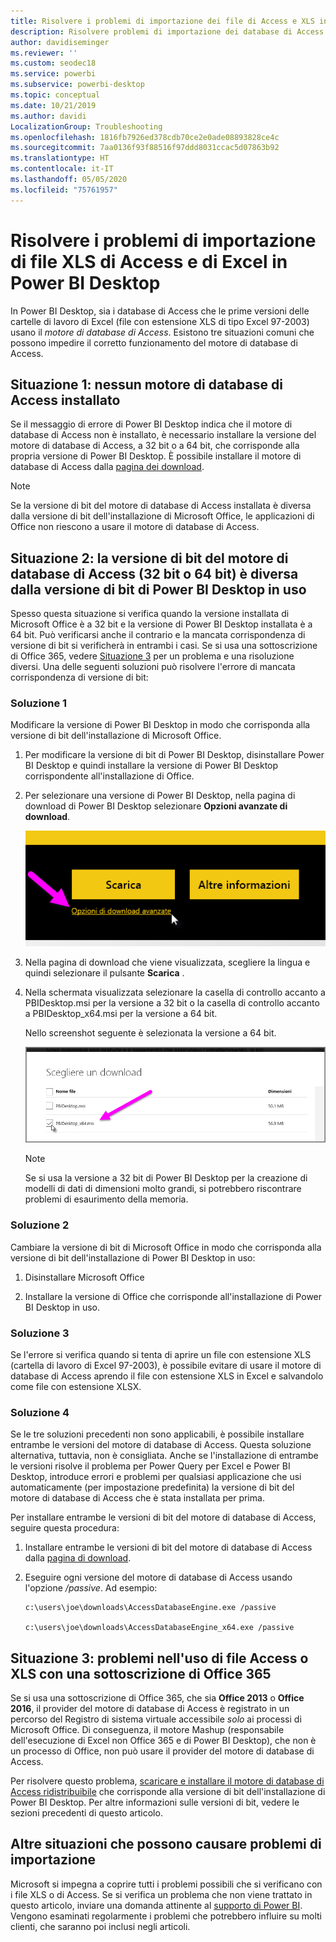 ```yaml
---
title: Risolvere i problemi di importazione dei file di Access e XLS in Power BI Desktop
description: Risolvere problemi di importazione dei database di Access e fogli di calcolo XLS in Power BI Desktop e Power Query
author: davidiseminger
ms.reviewer: ''
ms.custom: seodec18
ms.service: powerbi
ms.subservice: powerbi-desktop
ms.topic: conceptual
ms.date: 10/21/2019
ms.author: davidi
LocalizationGroup: Troubleshooting
ms.openlocfilehash: 1816fb7926ed378cdb70ce2e0ade08893828ce4c
ms.sourcegitcommit: 7aa0136f93f88516f97ddd8031ccac5d07863b92
ms.translationtype: HT
ms.contentlocale: it-IT
ms.lasthandoff: 05/05/2020
ms.locfileid: "75761957"
---
```

# <a name="troubleshoot-importing-access-and-excel-xls-files-in-power-bi-desktop"></a>Risolvere i problemi di importazione di file XLS di Access e di Excel in Power BI Desktop

In Power BI Desktop, sia i database di Access che le prime versioni delle cartelle di lavoro di Excel (file con estensione XLS di tipo Excel 97-2003) usano il *motore di database di Access*. Esistono tre situazioni comuni che possono impedire il corretto funzionamento del motore di database di Access.

## <a name="situation-1-no-access-database-engine-is-installed"></a>Situazione 1: nessun motore di database di Access installato

Se il messaggio di errore di Power BI Desktop indica che il motore di database di Access non è installato, è necessario installare la versione del motore di database di Access, a 32 bit o a 64 bit, che corrisponde alla propria versione di Power BI Desktop. È possibile installare il motore di database di Access dalla [pagina dei download](https://www.microsoft.com/download/details.aspx?id=13255).

>[!NOTE]
>Se la versione di bit del motore di database di Access installata è diversa dalla versione di bit dell'installazione di Microsoft Office, le applicazioni di Office non riescono a usare il motore di database di Access.

## <a name="situation-2-the-access-database-engine-bit-version-32-bit-or-64-bit-is-different-from-your-power-bi-desktop-bit-version"></a>Situazione 2: la versione di bit del motore di database di Access (32 bit o 64 bit) è diversa dalla versione di bit di Power BI Desktop in uso

Spesso questa situazione si verifica quando la versione installata di Microsoft Office è a 32 bit e la versione di Power BI Desktop installata è a 64 bit. Può verificarsi anche il contrario e la mancata corrispondenza di versione di bit si verificherà in entrambi i casi. Se si usa una sottoscrizione di Office 365, vedere [Situazione 3](#situation-3-trouble-using-access-or-xls-files-with-an-office-365-subscription) per un problema e una risoluzione diversi. Una delle seguenti soluzioni può risolvere l'errore di mancata corrispondenza di versione di bit:

### <a name="solution-1"></a>Soluzione 1

Modificare la versione di Power BI Desktop in modo che corrisponda alla versione di bit dell'installazione di Microsoft Office. 

1. Per modificare la versione di bit di Power BI Desktop, disinstallare Power BI Desktop e quindi installare la versione di Power BI Desktop corrispondente all'installazione di Office. 

1. Per selezionare una versione di Power BI Desktop, nella pagina di download di Power BI Desktop selezionare **Opzioni avanzate di download**.
   
   ![Opzioni avanzate di download nella pagina di download di Power BI Desktop](media/desktop-access-database-errors/desktop-access-errors-1.png)
   
1. Nella pagina di download che viene visualizzata, scegliere la lingua e quindi selezionare il pulsante **Scarica** . 
 
1. Nella schermata visualizzata selezionare la casella di controllo accanto a PBIDesktop.msi per la versione a 32 bit o la casella di controllo accanto a PBIDesktop_x64.msi per la versione a 64 bit. 

   Nello screenshot seguente è selezionata la versione a 64 bit.
   
   ![Scegliere il tipo di download di Power BI Desktop](media/desktop-access-database-errors/desktop-access-errors-2.png)
   
   >[!NOTE]
   >Se si usa la versione a 32 bit di Power BI Desktop per la creazione di modelli di dati di dimensioni molto grandi, si potrebbero riscontrare problemi di esaurimento della memoria.

### <a name="solution-2"></a>Soluzione 2

Cambiare la versione di bit di Microsoft Office in modo che corrisponda alla versione di bit dell'installazione di Power BI Desktop in uso:

1. Disinstallare Microsoft Office

2. Installare la versione di Office che corrisponde all'installazione di Power BI Desktop in uso.

### <a name="solution-3"></a>Soluzione 3

Se l'errore si verifica quando si tenta di aprire un file con estensione XLS (cartella di lavoro di Excel 97-2003), è possibile evitare di usare il motore di database di Access aprendo il file con estensione XLS in Excel e salvandolo come file con estensione XLSX.

### <a name="solution-4"></a>Soluzione 4

Se le tre soluzioni precedenti non sono applicabili, è possibile installare entrambe le versioni del motore di database di Access. Questa soluzione alternativa, tuttavia, non è consigliata. Anche se l'installazione di entrambe le versioni risolve il problema per Power Query per Excel e Power BI Desktop, introduce errori e problemi per qualsiasi applicazione che usi automaticamente (per impostazione predefinita) la versione di bit del motore di database di Access che è stata installata per prima. 

Per installare entrambe le versioni di bit del motore di database di Access, seguire questa procedura:

1. Installare entrambe le versioni di bit del motore di database di Access dalla [pagina di download](https://www.microsoft.com/download/details.aspx?id=13255). 

1. Eseguire ogni versione del motore di database di Access usando l'opzione */passive*. Ad esempio:
   
       c:\users\joe\downloads\AccessDatabaseEngine.exe /passive
   
       c:\users\joe\downloads\AccessDatabaseEngine_x64.exe /passive

## <a name="situation-3-trouble-using-access-or-xls-files-with-an-office-365-subscription"></a>Situazione 3: problemi nell'uso di file Access o XLS con una sottoscrizione di Office 365

Se si usa una sottoscrizione di Office 365, che sia **Office 2013** o **Office 2016**, il provider del motore di database di Access è registrato in un percorso del Registro di sistema virtuale accessibile *solo* ai processi di Microsoft Office. Di conseguenza, il motore Mashup (responsabile dell'esecuzione di Excel non Office 365 e di Power BI Desktop), che non è un processo di Office, non può usare il provider del motore di database di Access.

Per risolvere questo problema, [scaricare e installare il motore di database di Access ridistribuibile](https://www.microsoft.com/download/details.aspx?id=13255) che corrisponde alla versione di bit dell'installazione di Power BI Desktop. Per altre informazioni sulle versioni di bit, vedere le sezioni precedenti di questo articolo.

## <a name="other-situations-that-can-cause-import-issues"></a>Altre situazioni che possono causare problemi di importazione

Microsoft si impegna a coprire tutti i problemi possibili che si verificano con i file XLS o di Access. Se si verifica un problema che non viene trattato in questo articolo, inviare una domanda attinente al [supporto di Power BI](https://powerbi.microsoft.com/support/). Vengono esaminati regolarmente i problemi che potrebbero influire su molti clienti, che saranno poi inclusi negli articoli.

